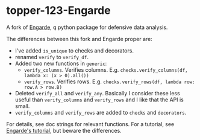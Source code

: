 topper-123-Engarde
==================

A fork of [Engarde](https://github.com/TomAugspurger/engarde), 
q python package for defensive data analysis. 

The differences between this fork and Engarde proper are:

* I've added ``is_unique`` to checks and decorators.
* renamed ``verify`` to ``verify_df``.
* Added two new functions in ``generic``:
  * ``verify_columns``. Verifies columns. E.g.
    ``checks.verify_columns(df, lambda x: (x > 0).all())``
  * ``verify_rows``. Verifies rows. E.g.
    ``checks.verify_rows(df, lambda row: row.A > row.B)``
* Deleted ``verify_all`` and ``verify_any``. Basically I consider these
  less useful than ``verify_columns`` and ``verify_rows`` and I like that the API is small.
* ``verify_columns`` and ``verify_rows`` are added to ``checks`` and ``decorators``.

For details, see doc strings for relevant functions. For a tutorial, see
[Engarde's tutorial](http://engarde.readthedocs.io/en/latest/example.html),
but beware the differences.

